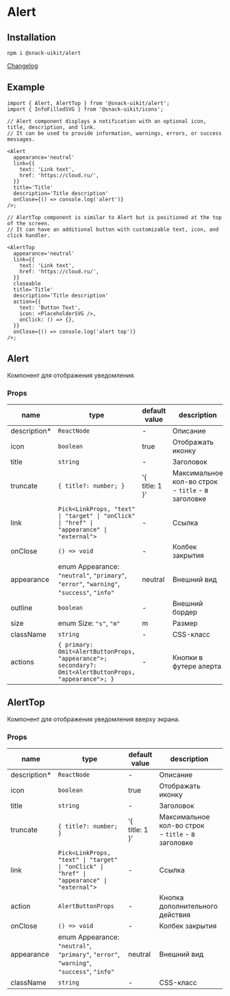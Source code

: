 # Alert

## Installation

`npm i @snack-uikit/alert`

[Changelog](./CHANGELOG.md)

## Example

```tsx
import { Alert, AlertTop } from '@snack-uikit/alert';
import { InfoFilledSVG } from '@snack-uikit/icons';

// Alert component displays a notification with an optional icon, title, description, and link.
// It can be used to provide information, warnings, errors, or success messages.

<Alert
  appearance='neutral'
  link={{
    text: 'Link text',
    href: 'https://cloud.ru/',
  }}
  title='Title'
  description='Title description'
  onClose={() => console.log('alert')}
/>;

// AlertTop component is similar to Alert but is positioned at the top of the screen.
// It can have an additional button with customizable text, icon, and click handler.

<AlertTop
  appearance='neutral'
  link={{
    text: 'Link text',
    href: 'https://cloud.ru/',
  }}
  closeable
  title='Title'
  description='Title description'
  action={{
    text: 'Button Text',
    icon: <PlaceholderSVG />,
    onClick: () => {},
  }}
  onClose={() => console.log('alert top')}
/>;
```

[//]: DOCUMENTATION_SECTION_START
[//]: THIS_SECTION_IS_AUTOGENERATED_PLEASE_DONT_EDIT_IT
## Alert
Компонент для отображения уведомления.
### Props
| name | type | default value | description |
|------|------|---------------|-------------|
| description* | `ReactNode` | - | Описание |
| icon | `boolean` | true | Отображать иконку |
| title | `string` | - | Заголовок |
| truncate | `{ title?: number; }` | '{ <br>title: 1 }' | Максимальное кол-во строк <br> - `title` - в заголовке |
| link | `Pick<LinkProps, "text" \| "target" \| "onClick" \| "href" \| "appearance" \| "external">` | - | Cсылка |
| onClose | `() => void` | - | Колбек закрытия |
| appearance | enum Appearance: `"neutral"`, `"primary"`, `"error"`, `"warning"`, `"success"`, `"info"` | neutral | Внешний вид |
| outline | `boolean` | - | Внешний бордер |
| size | enum Size: `"s"`, `"m"` | m | Размер |
| className | `string` | - | CSS-класс |
| actions | `{ primary: Omit<AlertButtonProps, "appearance">; secondary?: Omit<AlertButtonProps, "appearance">; }` | - | Кнопки в футере алерта |
## AlertTop
Компонент для отображения уведомления вверху экрана.
### Props
| name | type | default value | description |
|------|------|---------------|-------------|
| description* | `ReactNode` | - | Описание |
| icon | `boolean` | true | Отображать иконку |
| title | `string` | - | Заголовок |
| truncate | `{ title?: number; }` | '{ <br>title: 1 }' | Максимальное кол-во строк <br> - `title` - в заголовке |
| link | `Pick<LinkProps, "text" \| "target" \| "onClick" \| "href" \| "appearance" \| "external">` | - | Cсылка |
| action | `AlertButtonProps` | - | Кнопка дополнительного действия |
| onClose | `() => void` | - | Колбек закрытия |
| appearance | enum Appearance: `"neutral"`, `"primary"`, `"error"`, `"warning"`, `"success"`, `"info"` | neutral | Внешний вид |
| className | `string` | - | CSS-класс |


[//]: DOCUMENTATION_SECTION_END
